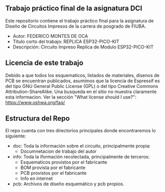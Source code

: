 ## Trabajo práctico final de la asignatura DCI ##
Este repositorio contiene el trabajo práctico final para la asignatura de Diseño de Circuitos Impresos de la carrera de posgrado de FIUBA.

* Autor: FEDERICO MONTES DE OCA
* Título corto del trabajo: REPLICA ESP32-PICO-KIT
* Descripción:  Circuito Impreso Replica de Modulo ESP32-PICO-KIT


## Licencia de este trabajo ##
Debido a que todos los esquematicos, listados de materiales, disenos de PCB se encuentran publicados, asumimos que la licencia de Espressif es del tipo GNU General Public License (GPL) o del tipo Creative Commons Attribution-ShareAlike. Una busqueda en el sitio no muestra claramente esta informacion.
Ver la sección "What license should I use?": https://www.oshwa.org/faq/

## Estructura del Repo ##

El repo cuenta con tres directorios principales donde encontraremos lo siguiente:

* doc: Toda la información sobre el circuito, principalmente propia:
  * Documnetacion de trabajo del autor
* info: Toda la iformación recolectada, principalmente de terceros:
  * Esquematicos provistos por el fabricante
  * BOM provista por el fabricante
  * PCB provistos por el fabricante
  * Info en internet
* pcb: Archivos de diseño esquemático y pcb propios.

